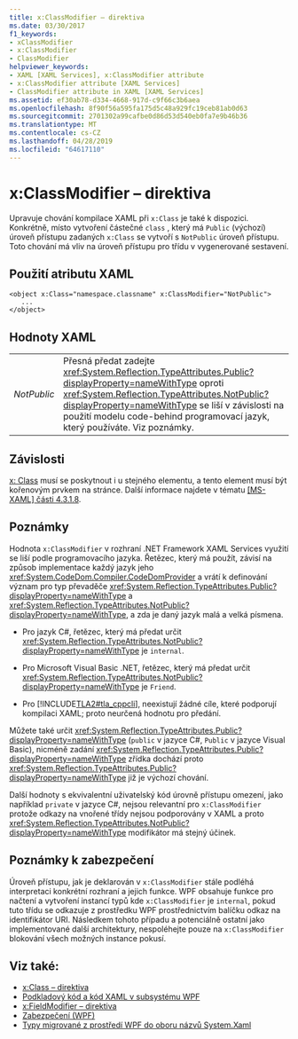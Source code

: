 ```yaml
---
title: x:ClassModifier – direktiva
ms.date: 03/30/2017
f1_keywords:
- xClassModifier
- x:ClassModifier
- ClassModifier
helpviewer_keywords:
- XAML [XAML Services], x:ClassModifier attribute
- x:ClassModifier attribute [XAML Services]
- ClassModifier attribute in XAML [XAML Services]
ms.assetid: ef30ab78-d334-4668-917d-c9f66c3b6aea
ms.openlocfilehash: 8f90f56a595fa175d5c48a929fc19ceb81ab0d63
ms.sourcegitcommit: 2701302a99cafbe0d86d53d540eb0fa7e9b46b36
ms.translationtype: MT
ms.contentlocale: cs-CZ
ms.lasthandoff: 04/28/2019
ms.locfileid: "64617110"
---
```

# <a name="xclassmodifier-directive"></a>x:ClassModifier – direktiva
Upravuje chování kompilace XAML při `x:Class` je také k dispozici. Konkrétně, místo vytvoření částečné `class` , který má `Public` (výchozí) úroveň přístupu zadaných `x:Class` se vytvoří s `NotPublic` úroveň přístupu. Toto chování má vliv na úroveň přístupu pro třídu v vygenerované sestavení.  
  
## <a name="xaml-attribute-usage"></a>Použití atributu XAML  
  
```  
<object x:Class="namespace.classname" x:ClassModifier="NotPublic">  
   ...  
</object>  
```  
  
## <a name="xaml-values"></a>Hodnoty XAML  
  
|||  
|-|-|  
|*NotPublic*|Přesná předat zadejte <xref:System.Reflection.TypeAttributes.Public?displayProperty=nameWithType> oproti <xref:System.Reflection.TypeAttributes.NotPublic?displayProperty=nameWithType> se liší v závislosti na použití modelu code-behind programovací jazyk, který používáte. Viz poznámky.|  
  
## <a name="dependencies"></a>Závislosti  
 [x: Class](x-class-directive.md) musí se poskytnout i u stejného elementu, a tento element musí být kořenovým prvkem na stránce. Další informace najdete v tématu [ \[MS-XAML\] části 4.3.1.8](https://go.microsoft.com/fwlink/?LinkId=114525).  
  
## <a name="remarks"></a>Poznámky  
 Hodnota `x:ClassModifier` v rozhraní .NET Framework XAML Services využití se liší podle programovacího jazyka. Řetězec, který má použít, závisí na způsob implementace každý jazyk jeho <xref:System.CodeDom.Compiler.CodeDomProvider> a vrátí k definování význam pro typ převaděče <xref:System.Reflection.TypeAttributes.Public?displayProperty=nameWithType> a <xref:System.Reflection.TypeAttributes.NotPublic?displayProperty=nameWithType>, a zda je daný jazyk malá a velká písmena.  
  
- Pro jazyk C#, řetězec, který má předat určit <xref:System.Reflection.TypeAttributes.NotPublic?displayProperty=nameWithType> je `internal`.  
  
- Pro Microsoft Visual Basic .NET, řetězec, který má předat určit <xref:System.Reflection.TypeAttributes.NotPublic?displayProperty=nameWithType> je `Friend`.  
  
- Pro [!INCLUDE[TLA2#tla_cppcli](../../../includes/tla2sharptla-cppcli-md.md)], neexistují žádné cíle, které podporují kompilaci XAML; proto neurčená hodnotu pro předání.  
  
 Můžete také určit <xref:System.Reflection.TypeAttributes.Public?displayProperty=nameWithType> (`public` v jazyce C#, `Public` v jazyce Visual Basic), nicméně zadání <xref:System.Reflection.TypeAttributes.Public?displayProperty=nameWithType> zřídka dochází proto <xref:System.Reflection.TypeAttributes.Public?displayProperty=nameWithType> již je výchozí chování.  
  
 Další hodnoty s ekvivalentní uživatelský kód úrovně přístupu omezení, jako například `private` v jazyce C#, nejsou relevantní pro `x:ClassModifier` protože odkazy na vnořené třídy nejsou podporovány v XAML a proto <xref:System.Reflection.TypeAttributes.NotPublic?displayProperty=nameWithType> modifikátor má stejný účinek.  
  
## <a name="security-notes"></a>Poznámky k zabezpečení  
 Úroveň přístupu, jak je deklarován v `x:ClassModifier` stále podléhá interpretaci konkrétní rozhraní a jejich funkce. WPF obsahuje funkce pro načtení a vytvoření instancí typů kde `x:ClassModifier` je `internal`, pokud tuto třídu se odkazuje z prostředku WPF prostřednictvím balíčku odkaz na identifikátor URI. Následkem tohoto případu a potenciálně ostatní jako implementované další architektury, nespoléhejte pouze na `x:ClassModifier` blokování všech možných instance pokusí.  
  
## <a name="see-also"></a>Viz také:

- [x:Class – direktiva](x-class-directive.md)
- [Podkladový kód a kód XAML v subsystému WPF](../wpf/advanced/code-behind-and-xaml-in-wpf.md)
- [x:FieldModifier – direktiva](x-fieldmodifier-directive.md)
- [Zabezpečení (WPF)](../wpf/security-wpf.md)
- [Typy migrované z prostředí WPF do oboru názvů System.Xaml](types-migrated-from-wpf-to-system-xaml.md)
